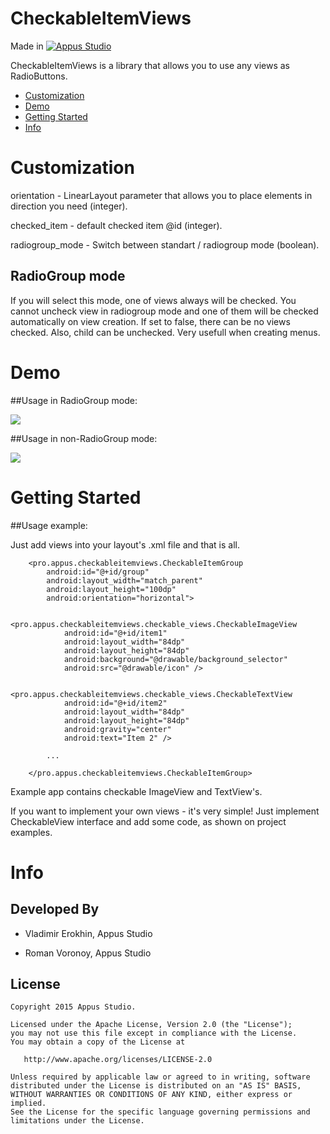 CheckableItemViews
=====================


Made in [![Appus Studio](https://github.com/appus-studio/Appus-Splash/blob/master/image/logo.png)](http://appus.pro)

CheckableItemViews is a library that allows you to use any views as RadioButtons. 

* [Customization](#customization)
* [Demo](#demo)
* [Getting Started](#getting-started)
* [Info](#info)



# Customization

orientation - LinearLayout parameter that allows you to place elements in direction you need (integer).
    
checked_item - default checked item @id (integer).

radiogroup_mode - Switch between standart / radiogroup mode (boolean).

## RadioGroup mode

If you will select this mode, one of views always will be checked. You cannot uncheck view in radiogroup mode and one of them will be checked automatically on view creation. 
If set to false, there can be no views checked. Also, child can be unchecked. Very usefull when creating menus.


# Demo

##Usage in RadioGroup mode:

![](https://github.com/appus-studio/Appus-RangeBar/blob/master/image/main.gif)

##Usage in non-RadioGroup mode:

![](https://github.com/appus-studio/Appus-RangeBar/blob/master/image/color.gif)

# Getting Started

##Usage example:

Just add views into your layout's .xml file and that is all.

        <pro.appus.checkableitemviews.CheckableItemGroup
            android:id="@+id/group"
            android:layout_width="match_parent"
            android:layout_height="100dp"
            android:orientation="horizontal">
    
            <pro.appus.checkableitemviews.checkable_views.CheckableImageView
                android:id="@+id/item1"
                android:layout_width="84dp"
                android:layout_height="84dp"
                android:background="@drawable/background_selector"
                android:src="@drawable/icon" />
    
            <pro.appus.checkableitemviews.checkable_views.CheckableTextView
                android:id="@+id/item2"
                android:layout_width="84dp"
                android:layout_height="84dp"
                android:gravity="center"
                android:text="Item 2" />
    
            ...
    
        </pro.appus.checkableitemviews.CheckableItemGroup>

Example app contains checkable ImageView and TextView's. 

If you want to implement your own views - it's very simple! Just implement CheckableView interface and add some code, as shown on project examples. 

# Info

Developed By
------------

* Vladimir Erokhin, Appus Studio


* Roman Voronoy, Appus Studio

License
--------

    Copyright 2015 Appus Studio.

    Licensed under the Apache License, Version 2.0 (the "License");
    you may not use this file except in compliance with the License.
    You may obtain a copy of the License at

       http://www.apache.org/licenses/LICENSE-2.0

    Unless required by applicable law or agreed to in writing, software
    distributed under the License is distributed on an "AS IS" BASIS,
    WITHOUT WARRANTIES OR CONDITIONS OF ANY KIND, either express or implied.
    See the License for the specific language governing permissions and
    limitations under the License.